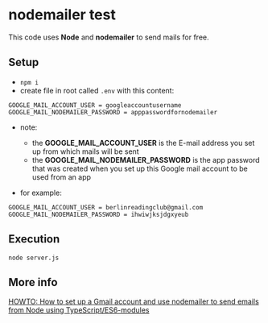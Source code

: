 # nodemailer test

This code uses **Node** and **nodemailer** to send mails for free.

## Setup

- `npm i`
- create file in root called `.env` with this content:

``` text
GOOGLE_MAIL_ACCOUNT_USER = googleaccountusername
GOOGLE_MAIL_NODEMAILER_PASSWORD = apppasswordfornodemailer
```

- note:
  - the **GOOGLE_MAIL_ACCOUNT_USER** is the E-mail address you set up from which mails will be sent
  - the **GOOGLE_MAIL_NODEMAILER_PASSWORD** is the app password that was created when you set up this Google mail account to be used from an app

- for example:

```
GOOGLE_MAIL_ACCOUNT_USER = berlinreadingclub@gmail.com 
GOOGLE_MAIL_NODEMAILER_PASSWORD = ihwiwjksjdgxyeub 
```

## Execution

`node server.js`

## More info

[HOWTO: How to set up a Gmail account and use nodemailer to send emails from Node using TypeScript/ES6-modules](https://edwardtanguay.vercel.app/howtos?id=682) 
